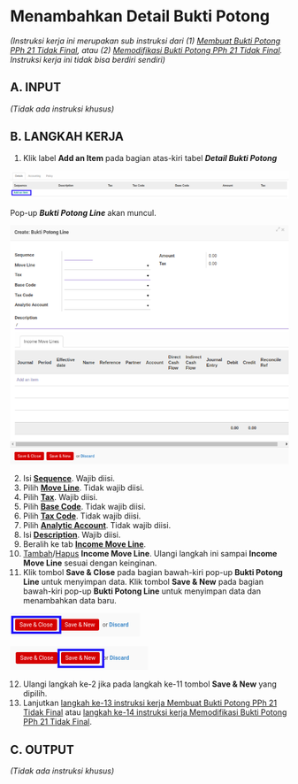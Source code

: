 # Menambahkan Detail Bukti Potong

*(Instruksi kerja ini merupakan sub instruksi dari (1) [Membuat Bukti Potong PPh 21 Tidak Final](./membuat.md), atau (2) [Memodifikasi Bukti Potong PPh 21 Tidak Final](./memodifikasi.md). Instruksi kerja ini tidak bisa berdiri sendiri)*

## A. INPUT

*(Tidak ada instruksi khusus)*

## B. LANGKAH KERJA

1. Klik label **Add an Item** pada bagian atas-kiri tabel ***Detail Bukti Potong***

![](../../img/bukpot-pph-21-tidak-final/label-add-item-detail-bukti-potong.png)

Pop-up ***Bukti Potong Line*** akan muncul.

![](../../img/bukpot-pph-21-tidak-final/tab-detail-bukpot.png)

2. Isi **[Sequence](./penjelasan.md#field-detail-sequence)**. Wajib diisi.
3. Pilih **[Move Line](./penjelasan.md#field-detail-move-line)**. Tidak wajib diisi.
4. Pilih **[Tax](./penjelasan.md#field-detail-tax)**. Wajib diisi.
5. Pilih **[Base Code](./penjelasan.md#field-detail-base-code)**. Tidak wajib diisi.
6. Pilih **[Tax Code](./penjelasan.md#field-detail-tax-code)**. Tidak wajib diisi.
7. Pilih **[Analytic Account](./penjelasan.md#field-detail-analytic-account)**. Tidak wajib diisi.
8. Isi **[Description](./penjelasan.md#field-detail-description)**. Wajib diisi.
9. Beralih ke tab **[Income Move Line](./penjelasan.md#tab-income-move-line)**.
10. <a name="l10">[Tambah](./menambahkan-income-move-line.md)/[Hapus](./menghapus-income-move-line.md) **Income Move Line**</a>. Ulangi langkah ini sampai **Income Move Line** sesuai dengan keinginan.
11. Klik tombol **Save & Close** pada bagian bawah-kiri pop-up **Bukti Potong Line** untuk menyimpan data. Klik tombol **Save & New** pada bagian bawah-kiri pop-up **Bukti Potong Line** untuk menyimpan data dan menambahkan data baru.

![](../../img/bukpot-pph-21-tidak-final/tombol-save-close-detail-bukpot.png)

![](../../img/bukpot-pph-21-tidak-final/tombol-save-new-detail-bukpot.png)

12. Ulangi langkah ke-2 jika pada langkah ke-11 tombol **Save & New** yang dipilih.
13. Lanjutkan [langkah ke-13 instruksi kerja Membuat Bukti Potong PPh 21 Tidak Final](./membuat.md#l13) atau [langkah ke-14 instruksi kerja Memodifikasi Bukti Potong PPh 21 Tidak Final](./memodifikasi.md#l14).

## C. OUTPUT

*(Tidak ada instruksi khusus)*
